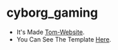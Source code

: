 # cyborg_gaming
  - It's Made [Tom-Website](https://github.com/Tom-website/).
  - You Can See The Template [Here](https://thomas-emad.github.io/cyborg_gaming/).
